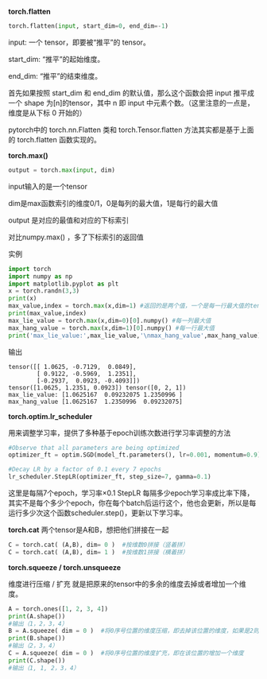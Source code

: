 **torch.flatten**
```python
torch.flatten(input, start_dim=0, end_dim=-1)
```
input: 一个 tensor，即要被“推平”的 tensor。

start_dim: “推平”的起始维度。

end_dim: “推平”的结束维度。

首先如果按照 start_dim 和 end_dim 的默认值，那么这个函数会把 input 推平成一个 shape 为[n]的tensor，其中 n 即 input 中元素个数。（这里注意的一点是，维度是从下标 0 开始的）

pytorch中的 torch.nn.Flatten 类和 torch.Tensor.flatten 方法其实都是基于上面的 torch.flatten 函数实现的。

**torch.max()**
```python
output = torch.max(input, dim)
```
input输入的是一个tensor

dim是max函数索引的维度0/1，0是每列的最大值，1是每行的最大值

output 是对应的最值和对应的下标索引

对比numpy.max() ，多了下标索引的返回值

实例
```python
import torch
import numpy as np
import matplotlib.pyplot as plt
x = torch.randn(3,3)
print(x)
max_value,index = torch.max(x,dim=1) #返回的是两个值，一个是每一行最大值的tensor组，另一个是最大值所在的位置
print(max_value,index)
max_lie_value = torch.max(x,dim=0)[0].numpy() #每一列最大值
max_hang_value = torch.max(x,dim=1)[0].numpy() #每一行最大值
print('max_lie_value:',max_lie_value,'\nmax_hang_value',max_hang_value)
```
输出
```
tensor([[ 1.0625, -0.7129,  0.0849],
        [ 0.9122, -0.5969,  1.2351],
        [-0.2937,  0.0923, -0.4093]])
tensor([1.0625, 1.2351, 0.0923]) tensor([0, 2, 1])
max_lie_value: [1.0625167  0.09232075 1.2350996 ]
max_hang_value [1.0625167  1.2350996  0.09232075]
```

**torch.optim.lr_scheduler**

用来调整学习率，提供了多种基于epoch训练次数进行学习率调整的方法
```python
#Observe that all parameters are being optimized
optimizer_ft = optim.SGD(model_ft.parameters(), lr=0.001, momentum=0.9)

#Decay LR by a factor of 0.1 every 7 epochs
lr_scheduler.StepLR(optimizer_ft, step_size=7, gamma=0.1)
```
这里是每隔7个epoch，学习率×0.1
StepLR 每隔多少epoch学习率成比率下降，其实不是每个多少个epoch，你在每个batch后运行这个，他也会更新，所以是每运行多少次这个函数scheduler.step()，更新以下学习率。

**torch.cat**
两个tensor是A和B，想把他们拼接在一起

```python
C = torch.cat( (A,B), dim= 0 )  #按维数0拼接（竖着拼）
C = torch.cat( (A,B), dim= 1 )  #按维数1拼接（横着拼）
```

**torch.squeeze / torch.unsqueeze**

维度进行压缩 / 扩充
就是把原来的tensor中的多余的维度去掉或者增加一个维度。
```python
A = torch.ones([1, 2, 3, 4])
print(A.shape())
#输出（1，2，3，4）
B = A.squeeze( dim = 0 )  #将0序号位置的维度压缩，即去掉该位置的维度，如果是2则，去掉位置2的维度（前提是位置2上本来维度是1，否则不会有变化）
print(B.shape())
#输出（2，3，4）
C = A.squeeze( dim = 0 )  #将0序号位置的维度扩充，即在该位置的增加一个维度
print(C.shape())
#输出（1, 1, 2，3，4）
```
